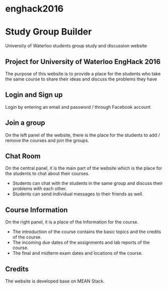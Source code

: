 # enghack2016
# Study Group Builder  
University of Waterloo students group study and discussion website

## Project for University of Waterloo EngHack 2016   
The purpose of this website is to provide a place for the students who take the same course to share their ideas and discuss the problems they have

## Login and Sign up  
Login by entering an email and password / through Facebook account

## Join a group  
On the left panel of the website, there is the place for the students to add / remove the courses and join the groups.

## Chat Room  
On the central panel, it is the main part of the website which is the place for the students to chat about their courses.  
  * Students can chat with the students in the same group and discuss their problems with each other.  
  * Students can send individual messages to their friends as well.

## Course Information  
On the right panel, it is a place of the Information for the course.  
  * The introduction of the course contains the basic topics and the credits of the course.  
  * The incoming due dates of the assignments and lab reports of the course.  
  * The final and midterm exam dates and locations of the course.

## Credits  
The website is developed base on MEAN Stack.
